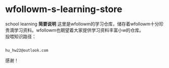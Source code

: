 # wfollowm-s-learning-store
school learning
**简要说明**
这里是wfollowm的学习仓库，储存着wfollowm十分珍贵滴学习资料。wfollowm也期望着大家提供学习资料丰富小w的仓库。<br>
投喂知识路径：<br>
```

hu_hw22@outlook.com

```
感谢！
